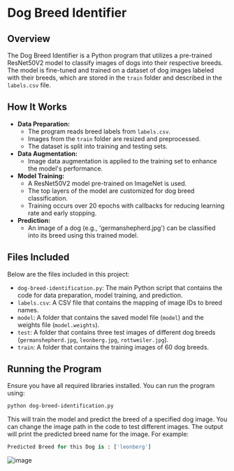 # Dog Breed Identifier

## Overview
The Dog Breed Identifier is a Python program that utilizes a pre-trained ResNet50V2 model to classify images of dogs into their respective breeds. The model is fine-tuned and trained on a dataset of dog images labeled with their breeds, which are stored in the `train` folder and described in the `labels.csv` file.

## How It Works
- **Data Preparation:**
  - The program reads breed labels from `labels.csv`.
  - Images from the `train` folder are resized and preprocessed.
  - The dataset is split into training and testing sets.
- **Data Augmentation:**
  - Image data augmentation is applied to the training set to enhance the model's performance.
- **Model Training:**
  - A ResNet50V2 model pre-trained on ImageNet is used.
  - The top layers of the model are customized for dog breed classification.
  - Training occurs over 20 epochs with callbacks for reducing learning rate and early stopping.
- **Prediction:**
  - An image of a dog (e.g., 'germanshepherd.jpg') can be classified into its breed using this trained model.

## Files Included
Below are the files included in this project:
- `dog-breed-identification.py`: The main Python script that contains the code for data preparation, model training, and prediction.
- `labels.csv`: A CSV file that contains the mapping of image IDs to breed names.
- `model`: A folder that contains the saved model file (`model`) and the weights file (`model.weights`).
- `test`: A folder that contains three test images of different dog breeds (`germanshepherd.jpg`, `leonberg.jpg`, `rottweiler.jpg`).
- `train`: A folder that contains the training images of 60 dog breeds.

## Running the Program
Ensure you have all required libraries installed. You can run the program using:
```bash
python dog-breed-identification.py
```

This will train the model and predict the breed of a specified dog image. You can change the image path in the code to test different images. The output will print the predicted breed name for the image. For example:
```python
Predicted Breed for this Dog is : ['leonberg']
```

![image](https://github.com/tawsifrm/Dog-Breed-Identifier-OpenCV/assets/121325051/7d4f25e2-d0b6-4f9b-8f94-d3f87da9d403)

